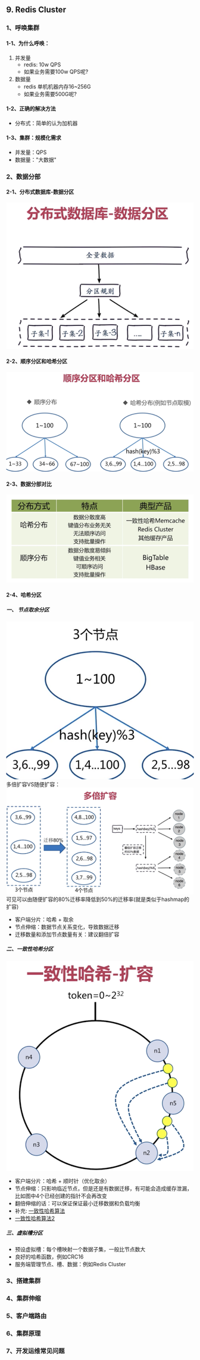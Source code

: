 ## 9. Redis Cluster

### 1、呼唤集群

#### 1-1、为什么呼唤：
1. 并发量
    - redis: 10w QPS
    - 如果业务需要100w QPS呢?
2. 数据量
    - redis 单机机器内存16~256G
    - 如果业务需要500G呢?

#### 1-2、正确的解决方法
- 分布式：简单的认为加机器

#### 1-3、集群：规模化需求
- 并发量：QPS
- 数据量："大数据"

### 2、数据分部

#### 2-1、分布式数据库-数据分区
![img](https://github.com/dabaitudiu/autumn_notes/blob/master/images/redis1.png)

#### 2-2、顺序分区和哈希分区
![img](https://github.com/dabaitudiu/autumn_notes/blob/master/images/redis2.png)

#### 2-3、数据分部对比
![img](https://github.com/dabaitudiu/autumn_notes/blob/master/images/redis3.png)

#### 2-4、哈希分区
##### 一、 节点取余分区
![img](https://github.com/dabaitudiu/autumn_notes/blob/master/images/redis4.png)
多倍扩容VS随便扩容：
![img](https://github.com/dabaitudiu/autumn_notes/blob/master/images/redis5.png)
可见可以由随便扩容的80%迁移率降低到50%的迁移率(就是类似于hashmap的扩容)
- 客户端分片：哈希 + 取余
- 节点伸缩：数据节点关系变化，导致数据迁移
- 迁移数量和添加节点数量有关：建议翻倍扩容

##### 二、一致性哈希分区
![img](https://github.com/dabaitudiu/autumn_notes/blob/master/images/redis6.png)
- 客户端分片：哈希 + 顺时针（优化取余）
- 节点伸缩：只影响临近节点，但是还是有数据迁移，有可能会造成缓存泄漏，比如图中4个已经创建的指针不会再改变
- 翻倍伸缩的话：可以保证保证最小迁移数据和负载均衡
- 补充: [一致性哈希算法](https://blog.csdn.net/cywosp/article/details/23397179)
- [一致性哈希算法2](https://zhuanlan.zhihu.com/p/78285304)

##### 三、虚拟槽分区
- 预设虚拟槽：每个槽映射一个数据子集，一般比节点数大
- 良好的哈希函数，例如CRC16
- 服务端管理节点、槽、数据：例如Redis Cluster



### 3、搭建集群

### 4、集群伸缩

### 5、客户端路由

### 6、集群原理

### 7、开发运维常见问题
